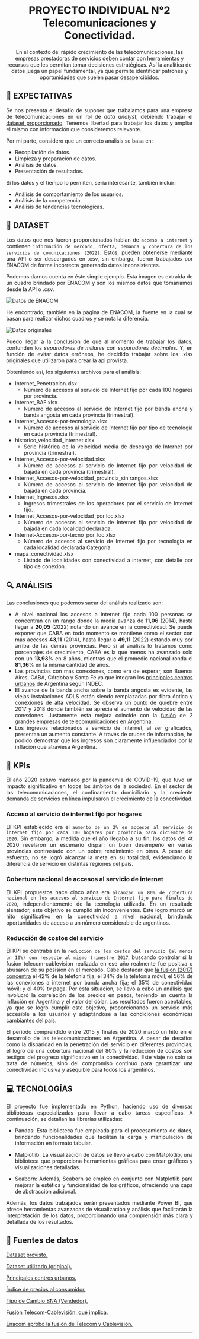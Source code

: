 <div align="center">
<h1>
PROYECTO INDIVIDUAL N°2 
</br>
Telecomunicaciones y Conectividad.
</h1>
En el contexto del rápido crecimiento de las telecomunicaciones, las empresas prestadoras de servicios deben contar con herramientas y recursos que les permitan tomar decisiones estratégicas. Así la analítica de datos juega un papel fundamental, ya que permite identificar patrones y oportunidades que suelen pasar desapercibidos.
</div>
<div align="justify">

## 👀 EXPECTATIVAS 
Se nos presenta el desafío de suponer que trabajamos para una empresa de telecomunicaciones en un rol de *data analyst*, debiendo trabajar el [dataset proporcionado](https://datosabiertos.enacom.gob.ar/dashboards/20000/acceso-a-internet/). Tenemos libertad para trabajar los datos y ampliar el mismo con información que consideremos relevante.

Por mi parte, considero que un correcto análisis se basa en:
+ Recopilación de datos.
+ Limpieza y preparación de datos.
+ Análisis de datos.
+ Presentación de resultados.

Si los datos y el tiempo lo permiten, sería interesante, también incluir:
+ Análisis de comportamiento de los usuarios.
+ Análisis de la competencia.
+ Análisis de tendencias tecnológicas.

## 📂 DATASET
Los datos que nos fueron proporcionados hablan de `acceso a internet` y contienen `información de mercado, oferta, demanda y cobertura de los servicios de comunicaciones (2022)`. Estos, pueden obtenerse mediante una API o ser descargados en .csv, sin embargo, fueron trabajados por ENACOM de forma incorrecta generando datos inconsistentes.

Podemos darnos cuenta en éste simple ejemplo.
Esta imagen es extraída de un cuadro brindado por ENACOM y son los mismos datos que tomaríamos desde la API o .csv.

![Datos de ENACOM](_src/ENACOM_mal.png)

He encontrado, también en la página de ENACOM, la fuente en la cual se basan para realizar dichos cuadros y se nota la diferencia.

![Datos originales](_src/ENACOM_bien.png)

Puedo llegar a la conclusión de que al momento de trabajar los datos, confunden los *separadores de millares* con *separadores decimales*. Y, en función de evitar datos erróneos, he decidido trabajar sobre los .xlsx originales que utilizaron para crear la api provista.

Obteniendo así, los siguientes archivos para el análisis:
-   Internet_Penetracion.xlsx
    - Número de accesos al servicio de Internet fijo por cada 100 hogares por provincia.
-   Internet_BAF.xlsx
    - Número de accesos al servicio de Internet fijo por banda ancha y banda angosta en cada provincia (trimestral).
-   Internet_Accesos-por-tecnologia.xlsx
    - Número de accesos al servicio de Internet fijo por tipo de tecnología en cada provincia (trimestral).
-   historico_velocidad_internet.xlsx
    - Serie histórica de la velocidad media de descarga de Internet por provincia (trimestral).
-   Internet_Accesos-por-velocidad.xlsx
    - Número de accesos al servicio de Internet fijo por velocidad de bajada en cada provincia (trimestral).
-   Internet_Accesos-por-velocidad_provincia_sin rangos.xlsx
    - Número de accesos al servicio de Internet fijo por velocidad de bajada en cada provincia.
-   Internet_Ingresos.xlsx
    - Ingresos trimestrales de los operadores por el servicio de Internet fijo.
-   Internet_Accesos-por-velocidad_por loc.xlsx
    - Número de accesos al servicio de Internet fijo por velocidad de bajada en cada localidad declarada.
-   Internet-Accesos-por-tecno_por_loc.xlsx
    - Número de accesos al servicio de Internet fijo por tecnología en cada localidad declarada Categoría.
-   mapa_conectividad.xlsx
    - Listado de localidades con conectividad a internet, con detalle por tipo de conexión.

## 🔍 ANÁLISIS
Las conclusiones que podemos sacar del análisis realizado son:
-	A nivel nacional los accesos a internet fijo cada 100 personas se concentran en un rango donde la media avanza de **11,06** (2014), hasta llegar a **20,05** (2022) notando un avance en la conectividad. Se puede exponer que CABA en todo momento se mantiene como el sector con mas accesos **43,11** (2014), hasta llegar a **49,11** (2022) estando muy por arriba de las demás provincias. Pero si al análisis lo tratamos como porcentajes de crecimiento, CABA es la que menos ha avanzado solo con un **13,93**% en 8 años, mientras que el promedio nacional ronda el **81,36**% en la misma cantidad de años.
-	Las provincias con mas conexiones, como era de esperar, son Buenos Aires, CABA, Córdoba y Santa Fe ya que integran los [principales centros urbanos](https://www.argentina.gob.ar/pais/poblacion/centros) de Argentina según INDEC.
-	El avance de la banda ancha sobre la banda angosta es evidente, las viejas instalaciones ADLS están siendo remplazadas por fibra óptica y conexiones de alta velocidad. Se observa un punto de quiebre entre 2017 y 2018 donde también se aprecia el aumento de velocidad de las conexiones. Justamente esta mejora coincide con la [fusión]( https://www.enacom.gob.ar/institucional/enacom-aprobo-la-fusion-de-telecom-de-argentina-s-a--y-cablevision-s-a-_n1838) de 2 grandes empresas de telecomunicaciones en Argentina.
-	Los ingresos relacionados a servicio de internet, al ser graficados, presentan un aumento constante. A través de cruces de información, he podido demostrar que los ingresos son claramente influenciados por la inflación que atraviesa Argentina.

## 🚥  KPIs
El año 2020 estuvo marcado por la pandemia de COVID-19, que tuvo un impacto significativo en todos los ámbitos de la sociedad. En el sector de las telecomunicaciones, el confinamiento domiciliario y la creciente demanda de servicios en línea impulsaron el crecimiento de la conectividad.

### Acceso al servicio de internet fijo por hogares
El KPI establecido era el `aumento de un 2% en accesos al servicio de internet fijo por cada 100 hogares por provincia para diciembre de 2020`. Sin embargo, a medida que el año llegaba a su fin, los datos del 4t 2020 revelaron un escenario dispar: un buen desempeño en varias provincias contrastado con un pobre rendimiento en otras. A pesar del esfuerzo, no se logró alcanzar la meta en su totalidad, evidenciando la diferencia de servicio en distintas regiones del país.

### Cobertura nacional de accesos al servicio de internet
El KPI propuestos hace cinco años era `alcanzar un 80% de cobertura nacional en los accesos al servicio de Internet fijo para finales de 2020`, independientemente de la tecnología utilizada. En un resultado alentador, este objetivo se cumplió sin inconvenientes. Este logro marcó un hito significativo en la conectividad a nivel nacional, brindando oportunidades de acceso a un número considerable de argentinos.

### Reducción de costos del servicio
El KPI se centraba en la `reducción de los costos del servicio (al menos un 10%) con respecto al mismo trimestre 2017`, buscando controlar si la fusion telecom-cablevision realizada en ese año realmente fue positiva o abusaron de su posision en el mercado. Cabe destacar que [la fusion (2017) concentra]( https://chequeado.com/el-explicador/fusion-telecom-cablevision-que-implica-y-como-se-llego-a-la-situacion-actual/) el 42% de la telefonía fija; el 34% de la telefonía móvil; el 56% de las conexiones a internet por banda ancha fija; el 35% de conectividad móvil; y el 40% tv paga. Por esta situacion, se llevó a cabo un análisis que involucró la correlación de los precios en pesos, teniendo en cuenta la inflación en Argentina y el valor del dólar. Los resultados fueron aceptables, ya que se logró cumplir este objetivo, proporcionando un servicio más accesible a los usuarios y adaptándose a las condiciones económicas cambiantes del país.


El período comprendido entre 2015 y finales de 2020 marcó un hito en el desarrollo de las telecomunicaciones en Argentina. A pesar de desafíos como la disparidad en la penetración del servicio en diferentes provincias, el logro de una cobertura nacional del 80% y la reducción de costos son testigos del progreso significativo en la conectividad. Este viaje no solo se trata de números, sino del compromiso continuo para garantizar una conectividad inclusiva y asequible para todos los argentinos.



## 💻 TECNOLOGÍAS
El proyecto fue implementado en Python, haciendo uso de diversas bibliotecas especializadas para llevar a cabo tareas específicas. A continuación, se detallan las librerías utilizadas:

+ Pandas: Esta biblioteca fue empleada para el procesamiento de datos, brindando funcionalidades que facilitan la carga y manipulación de información en formato tabular.

+ Matplotlib: La visualización de datos se llevó a cabo con Matplotlib, una biblioteca que proporciona herramientas gráficas para crear gráficos y visualizaciones detalladas.

+ Seaborn: Además, Seaborn se empleó en conjunto con Matplotlib para mejorar la estética y funcionalidad de los gráficos, ofreciendo una capa de abstracción adicional.

Además, los datos trabajados serán presentados mediante Power BI, que ofrece herramientas avanzadas de visualización y análisis que facilitarán la interpretación de los datos, proporcionando una comprensión más clara y detallada de los resultados.


## 📰 Fuentes de datos

[Dataset provisto.](https://datosabiertos.enacom.gob.ar/dashboards/20000/acceso-a-internet/)

[Dataset utilizado (original).](https://datosabiertos.enacom.gob.ar/dashboards/20000/acceso-a-internet/)

[Principales centros urbanos.](https://www.argentina.gob.ar/pais/poblacion/centros)

[Índice de precios al consumidor.](https://www.indec.gob.ar/indec/web/Nivel4-Tema-3-5-31)

[Tipo de Cambio BNA (Vendedor).](https://datos.gob.ar/series/api/series/?ids=168.1_T_CAMBIOR_D_0_0_26&limit=5000&representation_mode=value&chartType=column&collapse=quarter&collapse_aggregation=end_of_period)

[Fusión Telecom-Cablevisión: qué implica.](https://chequeado.com/el-explicador/fusion-telecom-cablevision-que-implica-y-como-se-llego-a-la-situacion-actual/)

[Enacom aprobó la fusión de Telecom y Cablevisión.](https://www.enacom.gob.ar/institucional/enacom-aprobo-la-fusion-de-telecom-de-argentina-s-a--y-cablevision-s-a-_n1838)

-----------







</div>